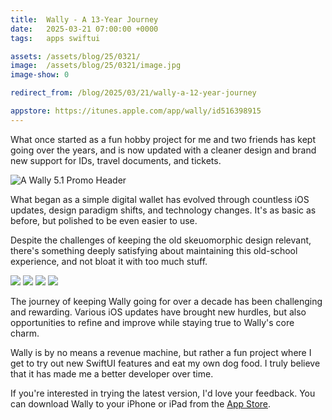 ```yaml
---
title:  Wally - A 13-Year Journey
date:   2025-03-21 07:00:00 +0000
tags:   apps swiftui

assets: /assets/blog/25/0321/
image:  /assets/blog/25/0321/image.jpg
image-show: 0

redirect_from: /blog/2025/03/21/wally-a-12-year-journey

appstore: https://itunes.apple.com/app/wally/id516398915
---
```


What once started as a fun hobby project for me and two friends has kept going over the years, and is now updated with a cleaner design and brand new support for IDs, travel documents, and tickets.

![A Wally 5.1 Promo Header]({{page.image}})

What began as a simple digital wallet has evolved through countless iOS updates, design paradigm shifts, and technology changes. It's as basic as before, but polished to be even easier to use.

Despite the challenges of keeping the old skeuomorphic design relevant, there's something deeply satisfying about maintaining this old-school experience, and not bloat it with too much stuff.

<div class="grid col4">
    <img src="{{page.assets}}screenshot-menu.jpg" />
    <img src="{{page.assets}}screenshot-wallet.jpg" />
    <img src="{{page.assets}}screenshot-item.jpg" />
    <img src="{{page.assets}}screenshot-skins.jpg" />
</div>

The journey of keeping Wally going for over a decade has been challenging and rewarding. Various iOS updates have brought new hurdles, but also opportunities to refine and improve while staying true to Wally's core charm. 

Wally is by no means a revenue machine, but rather a fun project where I get to try out new SwiftUI features and eat my own dog food. I truly believe that it has made me a better developer over time.

If you're interested in trying the latest version, I'd love your feedback. You can download Wally to your iPhone or iPad from the [App Store]({{page.appstore}}).

